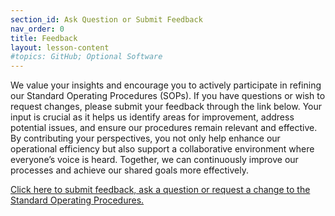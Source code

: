 ```yaml
---
section_id: Ask Question or Submit Feedback
nav_order: 0
title: Feedback
layout: lesson-content
#topics: GitHub; Optional Software
---
```

We value your insights and encourage you to actively participate in refining our Standard Operating Procedures (SOPs). If you have questions or wish to request changes, please submit your feedback through the link below. Your input is crucial as it helps us identify areas for improvement, address potential issues, and ensure our procedures remain relevant and effective. By contributing your perspectives, you not only help enhance our operational efficiency but also support a collaborative environment where everyone’s voice is heard. Together, we can continuously improve our processes and achieve our shared goals more effectively.

[Click here to submit feedback, ask a question or request a change to the Standard Operating Procedures.](https://slssa-surfcom.atlassian.net/servicedesk/customer/portal/19)
